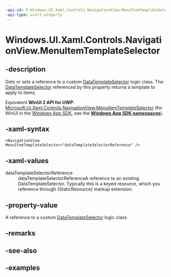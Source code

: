 ```yaml
---
-api-id: P:Windows.UI.Xaml.Controls.NavigationView.MenuItemTemplateSelector
-api-type: winrt property
---
```


<!-- Property syntax.
public DataTemplateSelector MenuItemTemplateSelector { get;  set; }
-->

# Windows.UI.Xaml.Controls.NavigationView.MenuItemTemplateSelector

## -description

Gets or sets a reference to a custom [DataTemplateSelector](datatemplateselector.md) logic class. The [DataTemplateSelector](datatemplateselector.md) referenced by this property returns a template to apply to items.

Equivalent **WinUI 2 API for UWP**: [Microsoft.UI.Xaml.Controls.NavigationView.MenuItemTemplateSelector](/windows/winui/api/microsoft.ui.xaml.controls.navigationview.menuitemtemplateselector) (for WinUI in the [Windows App SDK](/windows/apps/windows-app-sdk/), see the **[Windows App SDK namespaces](/windows/windows-app-sdk/api/winrt/)**).

## -xaml-syntax

```xaml
<NavigationView MenuItemTemplateSelector="dataTemplateSelectorReference" />
```

## -xaml-values

<dl><dt>dataTemplateSelectorReference</dt><dd>dataTemplateSelectorReferenceA reference to an existing DataTemplateSelector. Typically this is a keyed resource, which you reference through {StaticResource} markup extension.</dd>
</dl>

## -property-value

A reference to a custom [DataTemplateSelector](datatemplateselector.md) logic class.

## -remarks

## -see-also

## -examples

